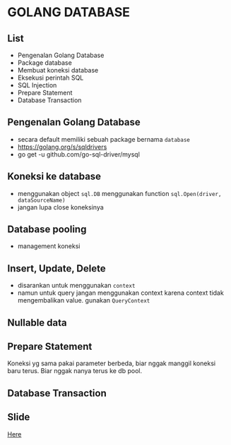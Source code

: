 # GOLANG DATABASE

## List
- Pengenalan Golang Database
- Package database
- Membuat koneksi database
- Eksekusi perintah SQL
- SQL Injection
- Prepare Statement
- Database Transaction

## Pengenalan Golang Database
- secara default memiliki sebuah package bernama `database`
- https://golang.org/s/sqldrivers
- go get -u github.com/go-sql-driver/mysql

## Koneksi ke database
- menggunakan object `sql.DB` menggunakan function `sql.Open(driver, dataSourceName)`
- jangan lupa close koneksinya

## Database pooling
- management koneksi

## Insert, Update, Delete
- disarankan untuk menggunakan `context`
- namun untuk query jangan menggunakan context karena context tidak mengembalikan value. gunakan `QueryContext`

## Nullable data

## Prepare Statement
Koneksi yg sama pakai parameter berbeda, biar nggak manggil koneksi baru terus. Biar nggak nanya terus ke db pool.

## Database Transaction

## Slide
<a href="https://docs.google.com/presentation/d/15pvN3L3HTgA9aIMNkm03PzzIwlff0WDE6hOWWut9pg8/edit?usp=sharing" target="_blank">Here</a>